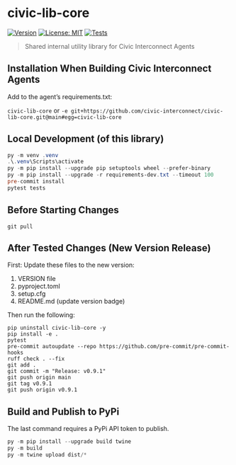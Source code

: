 # civic-lib-core

[![Version](https://img.shields.io/badge/version-v0.9.1-blue)](https://github.com/civic-interconnect/civic-lib-core/releases)
[![License: MIT](https://img.shields.io/badge/license-MIT-green.svg)](https://opensource.org/licenses/MIT)
[![Tests](https://github.com/civic-interconnect/civic-lib-core/actions/workflows/tests.yml/badge.svg)](https://github.com/civic-interconnect/civic-lib-core/actions/workflows/tests.yml)

> Shared internal utility library for Civic Interconnect Agents


## Installation When Building Civic Interconnect Agents

Add to the agent’s requirements.txt:

`civic-lib-core` or
`-e git+https://github.com/civic-interconnect/civic-lib-core.git@main#egg=civic-lib-core`

## Local Development (of this library)

```powershell
py -m venv .venv
.\.venv\Scripts\activate
py -m pip install --upgrade pip setuptools wheel --prefer-binary
py -m pip install --upgrade -r requirements-dev.txt --timeout 100
pre-commit install
pytest tests
```

## Before Starting Changes

```shell
git pull
```

## After Tested Changes (New Version Release)

First: Update these files to the new version:

1. VERSION file
2. pyproject.toml
3. setup.cfg
4. README.md (update version badge)

Then run the following:

```shell
pip uninstall civic-lib-core -y
pip install -e .
pytest
pre-commit autoupdate --repo https://github.com/pre-commit/pre-commit-hooks
ruff check . --fix
git add .
git commit -m "Release: v0.9.1"
git push origin main
git tag v0.9.1
git push origin v0.9.1
```


## Build and Publish to PyPi

The last command requires a PyPi API token to publish.

```powershell
py -m pip install --upgrade build twine
py -m build
py -m twine upload dist/*
```
